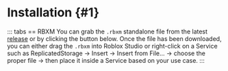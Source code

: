 # Installation {#1}
::: tabs
== RBXM
You can grab the `.rbxm` standalone file from the latest [release](https://github.com/C6H15/Boundaries/releases/latest) or by clicking the button below. Once the file has been downloaded, you can either drag the `.rbxm` into Roblox Studio or right-click on a Service such as ReplicatedStorage -> Insert -> Insert from File... -> choose the proper file -> then place it inside a Service based on your use case.
<VPButton text="Latest Release" style="border-radius: 4px 16px 4px 4px;" href="https://github.com/C6H15/Boundaries/releases/latest/download/Boundaries.rbxm"/>
:::